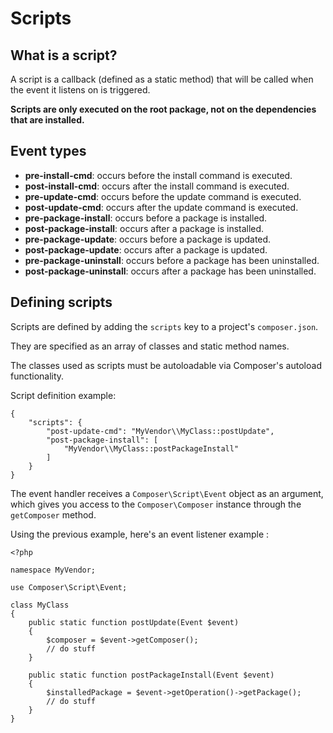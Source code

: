 <!--
    tagline: Script are callbacks that are called before/after installing packages
-->
# Scripts

## What is a script?

A script is a callback (defined as a static method) that will be called
when the event it listens on is triggered.

**Scripts are only executed on the root package, not on the dependencies
that are installed.**


## Event types

- **pre-install-cmd**: occurs before the install command is executed.
- **post-install-cmd**: occurs after the install command is executed.
- **pre-update-cmd**: occurs before the update command is executed.
- **post-update-cmd**: occurs after the update command is executed.
- **pre-package-install**: occurs before a package is installed.
- **post-package-install**: occurs after a package is installed.
- **pre-package-update**: occurs before a package is updated.
- **post-package-update**: occurs after a package is updated.
- **pre-package-uninstall**: occurs before a package has been uninstalled.
- **post-package-uninstall**: occurs after a package has been uninstalled.


## Defining scripts

Scripts are defined by adding the `scripts` key to a project's `composer.json`.

They are specified as an array of classes and static method names.

The classes used as scripts must be autoloadable via Composer's autoload
functionality.

Script definition example:

    {
        "scripts": {
            "post-update-cmd": "MyVendor\\MyClass::postUpdate",
            "post-package-install": [
                "MyVendor\\MyClass::postPackageInstall"
            ]
        }
    }

The event handler receives a `Composer\Script\Event` object as an argument,
which gives you access to the `Composer\Composer` instance through the
`getComposer` method.

Using the previous example, here's an event listener example :

    <?php

    namespace MyVendor;

    use Composer\Script\Event;

    class MyClass
    {
        public static function postUpdate(Event $event)
        {
            $composer = $event->getComposer();
            // do stuff
        }

        public static function postPackageInstall(Event $event)
        {
            $installedPackage = $event->getOperation()->getPackage();
            // do stuff
        }
    }
